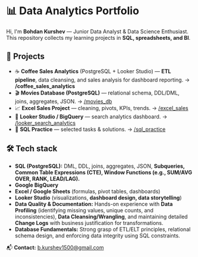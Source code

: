 # 📊 Data Analytics Portfolio

Hi, I'm **Bohdan Kurshev** — Junior Data Analyst & Data Science Enthusiast.  
This repository collects my learning projects in **SQL, spreadsheets, and BI**.

## 🚀 Projects
- ☕ **Coffee Sales Analytics** (PostgreSQL + Looker Studio) — **ETL pipeline**, data cleansing, and sales analysis for dashboard reporting. → **/coffee_sales_analytics**
- 🎬 **Movies Database (PostgreSQL)** — relational schema, DDL/DML, joins, aggregates, JSON. → [/movies_db](./movies_db)
- 📈 **Excel Sales Project** — cleaning, pivots, KPIs, trends. → [/excel_sales](/Excel
)
- 🔎 **Looker Studio / BigQuery** — search analytics dashboard. → [/looker_search_analytics](https://lookerstudio.google.com/s/qOhavXVwqWM)
- 🧩 **SQL Practice** — selected tasks & solutions. → [/sql_practice](./sql_exercises)

## 🛠️ Tech stack
* **SQL (PostgreSQL):** DML, DDL, joins, aggregates, JSON, **Subqueries, Common Table Expressions (CTE), Window Functions (e.g., SUM/AVG OVER, RANK, LEAD/LAG).**
* **Google BigQuery**
* **Excel / Google Sheets** (formulas, pivot tables, dashboards)
* **Looker Studio** (visualizations, **dashboard design, data storytelling**)
* **Data Quality & Documentation:** Hands-on experience with **Data Profiling** (identifying missing values, unique counts, and inconsistencies), **Data Cleansing/Wrangling**, and maintaining detailed **Change Logs** with business justification for transformations.
* **Database Fundamentals:** Strong grasp of ETL/ELT principles, relational schema design, and enforcing data integrity using SQL constraints.

📬 **Contact:** b.kurshev1500@gmail.com

